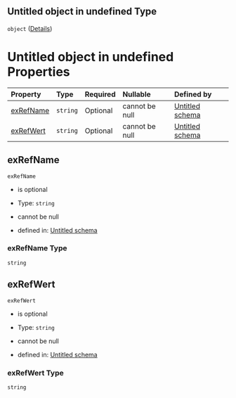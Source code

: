 ## Untitled object in undefined Type

`object` ([Details](externereferenz.md))

# Untitled object in undefined Properties

| Property                | Type     | Required | Nullable       | Defined by                                                                                                                                                                                     |
| :---------------------- | :------- | :------- | :------------- | :--------------------------------------------------------------------------------------------------------------------------------------------------------------------------------------------- |
| [exRefName](#exrefname) | `string` | Optional | cannot be null | [Untitled schema](externereferenz-properties-exrefname.md "https://raw.githubusercontent.com/conuti-gmbh/bo4e-schema/master/schemas/v1/com/ExterneReferenz.schema.json#/properties/exRefName") |
| [exRefWert](#exrefwert) | `string` | Optional | cannot be null | [Untitled schema](externereferenz-properties-exrefwert.md "https://raw.githubusercontent.com/conuti-gmbh/bo4e-schema/master/schemas/v1/com/ExterneReferenz.schema.json#/properties/exRefWert") |

## exRefName



`exRefName`

*   is optional

*   Type: `string`

*   cannot be null

*   defined in: [Untitled schema](externereferenz-properties-exrefname.md "https://raw.githubusercontent.com/conuti-gmbh/bo4e-schema/master/schemas/v1/com/ExterneReferenz.schema.json#/properties/exRefName")

### exRefName Type

`string`

## exRefWert



`exRefWert`

*   is optional

*   Type: `string`

*   cannot be null

*   defined in: [Untitled schema](externereferenz-properties-exrefwert.md "https://raw.githubusercontent.com/conuti-gmbh/bo4e-schema/master/schemas/v1/com/ExterneReferenz.schema.json#/properties/exRefWert")

### exRefWert Type

`string`
